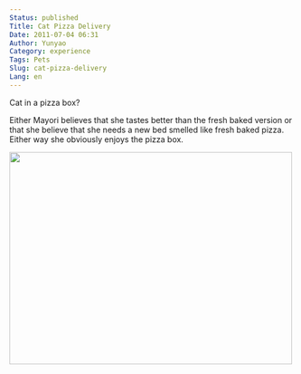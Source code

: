 ```yaml
---
Status: published
Title: Cat Pizza Delivery
Date: 2011-07-04 06:31
Author: Yunyao
Category: experience
Tags: Pets
Slug: cat-pizza-delivery
Lang: en
---
```


Cat in a pizza box?

Either Mayori believes that she tastes better than the fresh baked version or that she believe that she needs a new bed smelled like fresh baked pizza. Either way she obviously enjoys the pizza box. 

<img src="https://farm7.static.flickr.com/6032/5900257594_e659867ea4.jpg" width="500" height="375" />

 
